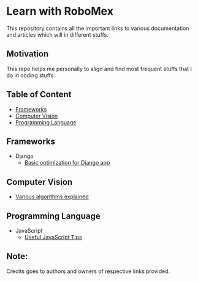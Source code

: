 # Learn with RoboMex
This repository contains all the important links to various documentation and articles which will in different stuffs.

## Motivation
  This repo helps me personally to align and find most frequent stuffs that I do in coding stuffs.

## Table of Content
  * [Frameworks](#frameworks)
  * [Computer Vision](#computer-vision)
  * [Programming Language](#programming-language)
 
## Frameworks
  * Django
    * [Basic optimization for Django app](https://medium.com/@ryleysill93/basic-performance-optimization-in-django-ebd19089a33f)
    
## Computer Vision
  * [Various algorithms explained](https://towardsdatascience.com/r-cnn-fast-r-cnn-faster-r-cnn-yolo-object-detection-algorithms-36d53571365e)
  
## Programming Language
  * JavaScript
    * [Useful JavaScript Tips](https://medium.com/better-programming/11-extremely-useful-javascript-tips-4484429a5655)

## Note:
  Credits goes to authors and owners of respective links provided.

